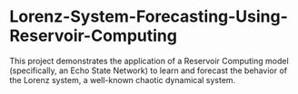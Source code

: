 # Lorenz-System-Forecasting-Using-Reservoir-Computing
This project demonstrates the application of a Reservoir Computing model (specifically, an Echo State Network) to learn and forecast the behavior of the Lorenz system, a well-known chaotic dynamical system.
